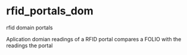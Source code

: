 rfid_portals_dom
================

rfid domain portals

Aplication domian readings of a RFID portal compares a FOLIO with the readings the portal

